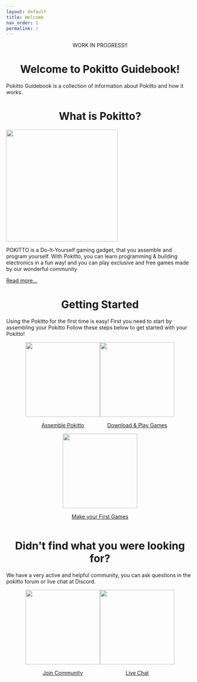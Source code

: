 ```yaml
---
layout: default
title: Welcome
nav_order: 1
permalink: /
---
```

<p align="center"><span class="label label-yellow">WORK IN PROGRESS!!</span></p>
<h1 align="center" class="fs-10">Welcome to Pokitto Guidebook!</h1>



Pokitto Guidebook is a collection of information about Pokitto and how it works.


<h1 align="center">What is Pokitto?</h1>
<div class="d-flex">
    <div style="min-width: 33.33%">
        <img src="assets/images/pokitto-white.svg" width="300px">
    </div>
    <div class="ml-2 mt-2">
        <p>
            POKITTO is a Do-It-Yourself gaming gadget, that you assemble and program yourself.
            With Pokitto, you can learn programming & building electronics in a fun way!
            and you can play exclusive and free games made by our wonderful community
        </p>
        <a href="{{ site.url }}{{ site.baseurl }}/pokitto">Read more...</a>
    </div>
</div>


<h1 align="center">Getting Started</h1>
<p>
    Using the Pokitto for the first time is easy! First you need to start by assembling your Pokitto Follow these steps below to get started with your Pokitto!
</p>

<div style="width:100%; display:flex;flex-wrap:wrap;align-items: center;justify-content: center;">
    <div class="mx-2">
        <a href="{{ site.url }}{{ site.baseurl }}/start/Assembling%20pokitto.html" >
            <img src="assets/images/assemble.svg" width="200px">
            <p align="center">
                <a href="{{ site.url }}{{ site.baseurl }}/start/Assembling%20Pokitto.html" class="btn">Assemble Pokitto</a>
            </p>
        </a>
    </div>
    <div class="mx-2">
        <a href="{{ site.url }}{{ site.baseurl }}/start/play">
            <img src="assets/images/games.svg" width="200px">
            <p align="center">
                <a href="{{ site.url }}{{ site.baseurl }}/start/play" class="btn">Download & Play Games</a>
            </p>
        </a>
    </div>
    <div class="mx-2">
        <a href="{{ site.url }}{{ site.baseurl }}/start/learn">
            <img src="assets/images/program.svg" width="200px">
            <p align="center">
                <a href="{{ site.url }}{{ site.baseurl }}/start/learn" class="btn">Make your First Games</a>
            </p>
        </a>
    </div>
</div>


<h1 align="center">Didn't find what you were looking for?</h1>
<p>
    We have a very active and helpful community, you can ask questions in the pokitto forum or live chat at Discord.
</p>

<div style="width:100%; display:flex;flex-wrap:wrap;align-items: center;justify-content: center;">
    <div class="mx-2">
        <a href="https://talk.pokitto.com/">
            <img src="assets/images/forum.svg" width="200px">
            <p align="center">
                <a href="https://talk.pokitto.com/" class="btn">Join Community</a>
            </p>
        </a>
    </div>
    <div class="mx-2">
        <a href="https://discord.gg/Vn4ujU">
            <img src="assets/images/chat.svg" width="200px">
            <p align="center">
                <a href="https://discord.gg/aEruDYQ" class="btn">Live Chat</a>
            </p>
        </a>
    </div>
</div>
